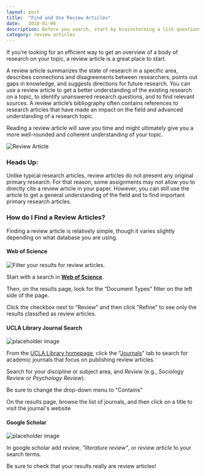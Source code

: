 ```yaml
---
layout: post
title:  "Find and Use Review Articles"
date:   2010-01-06
description: Before you search, start by brainstorming a list questions.
category: review articles
---
```


<p class="intro"><span class="dropcap">I</span>f you’re looking for an efficient way to get an overview of a body of research on your topic, a review article is a great place to start. 
</p>
<p>A review article summarizes the state of research in a specific area, describes connections and disagreements between researchers, points out gaps in knowledge, and suggests directions for future research. You can use a review article to get a better understanding of the existing research on a topic, to identify unanswered research questions, and to find relevant sources. A review article’s bibliography often contains references to research articles that have made an impact on the field and advanced understanding of a research topic. 
</p>
<p>Reading a review article will save you time and might ultimately give you a more well-rounded and coherent understanding of your topic.</p>

<img class="responsive-img materialboxed" src="{{ '/assets/img/content/lit-review-article-diagram-1080.png' | prepend: site.baseurl }}" alt="Review Article" data-caption="Review Article"> 

### Heads Up:

<p>Unlike typical research articles, review articles do not present any original primary research. For that reason, some assignments may not allow you to directly cite a review article in your paper. However, you can still use the article to get a general understanding of the field and to find important primary research articles.</p>

### How do I Find a Review Articles? 

Finding a review article is relatively simple, though it varies slightly depending on what database you are using. 

<div class="row z-depth-2 hoverable blue lighten-5">
    <div class="col s12">
        <h4>Web of Science</h4>
    </div>
    <div class="col s12 m4">
        <img class="responsive-img materialboxed imagestep" src="{{ '/assets/img/content/web-of-science-wastewater-review.png' | prepend: site.baseurl }}" alt="Filter your results for review articles." data-caption="Under Document Types click the checkbox next to Review and then click Refine.">
    </div>
    <div class="col s12 m8">
        <p>Start with a search in <strong><a href="http://apps.webofknowledge.com/WOS_GeneralSearch_input.do?last_prod=WOS&product=WOS&highlighted_tab=WOS&search_mode=GeneralSearch" target="_blank">Web of Science</a></strong>.</p>
        <p>Then, on the results page, look for the “Document Types” filter on the left side of the page.</p>
        <p>Click the checkbox next to "Review" and then click "Refine" to see only the results classified as review articles.</p>
    </div>
</div>

<div class="row z-depth-2 hoverable blue lighten-5">
    <div class="col s12">
        <h4>UCLA Library Journal Search</h4>
    </div>
    <div class="col s12 m4">
        <img class="responsive-img materialboxed imagestep" src="http://placehold.it/600x400" alt="placeholder image">
    </div>
    <div class="col s12 m8">
       <p>From the <a href="http://library.ucla.edu" target="_blank">UCLA Library homepage</a>, click the "<a href="http://www.library.ucla.edu/#journals" target="_blank">Journals</a>" tab to search for academic journals that focus on publishing review articles.</p>
       <p>Search for your discipline or subject area, and <em>Review</em> (e.g., <em>Sociology Review</em> or <em>Psychology Review</em>).</p>
       <p>Be sure to change the drop-down menu to "Contains"</p>
       <p>On the results page, browse the list of journals, and then click on a title to visit the journal's website</p>
    </div>
</div>


<div class="row z-depth-2 hoverable blue lighten-5">
    <div class="col s12">
        <h4>Google Scholar</h4> 
    </div>
    <div class="col s4">
        <img class="responsive-img materialboxed imagestep" src="http://placehold.it/600x400" alt="placeholder image">
    </div>
    <div class="col s8">
        <p>In google scholar add <em>review</em>, <em>"literature review"</em>, or <em>review article</em> to your search terms.</p>
        <p>Be sure to check that your results really are review articles! <!-- I wonder how we can best present multiple ways to distinguish review articles? e.g., by making sure there is no “methods” or “results” sections.--></p>
    </div>
</div>




